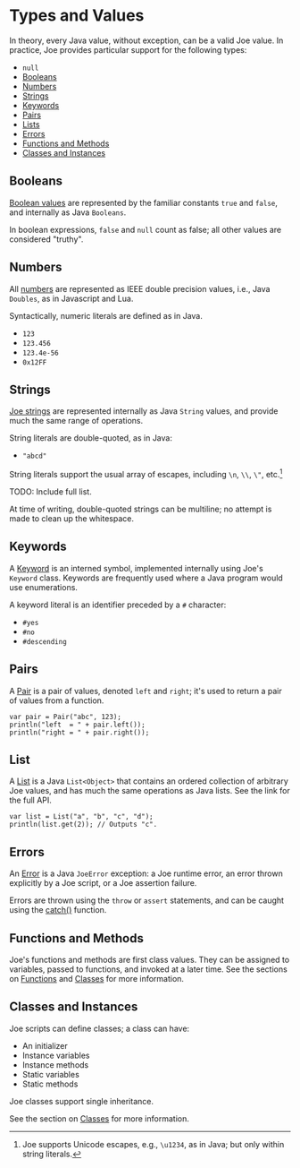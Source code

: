 # Types and Values

In theory, every Java value, without exception, can be a valid Joe
value.  In practice, Joe provides particular support for the following
types:

- `null`
- [Booleans](#booleans)
- [Numbers](#numbers)
- [Strings](#strings)
- [Keywords](#keywords)
- [Pairs](#pairs)
- [Lists](#lists)
- [Errors](#errors)
- [Functions and Methods](#functions-and-methods)
- [Classes and Instances](#classes-and-instances)

## Booleans

[Boolean values](library/type.joe.Boolean.md) are represented by the 
familiar constants `true` and `false`, and internally as Java `Booleans`.

In boolean expressions, `false` and `null` count as false; all 
other values are considered "truthy".

## Numbers

All [numbers](library/type.joe.Number.md) are represented as IEEE 
double precision values, i.e., Java `Doubles`, as in Javascript and Lua.

Syntactically, numeric literals are defined as in Java.

- `123`
- `123.456`
- `123.4e-56`
- `0x12FF`

## Strings

[Joe strings](library/type.joe.String.md) are represented internally 
as Java `String` values, and provide much the same range of operations.

String literals are double-quoted, as in Java:

- `"abcd"`
 
String literals support the usual array of escapes, including
`\n`, `\\`, `\"`, etc.[^unicode]

TODO: Include full list.

At time of writing, double-quoted strings can be multiline; no
attempt is made to clean up the whitespace.

## Keywords

A [Keyword](library/type.joe.Keyword.md) is an interned symbol, 
implemented internally using
Joe's `Keyword` class.  Keywords are frequently used where a Java 
program would use enumerations.

A keyword literal is an identifier preceded by a `#` character:

- `#yes`
- `#no`
- `#descending`

## Pairs

A [Pair](library/type.joe.Pair.md) is a pair of values, denoted `left`
and `right`; it's used to return a pair of values from a function.

```joe
var pair = Pair("abc", 123);
println("left  = " + pair.left());
println("right = " + pair.right());
```

## List

A [List](library/type.joe.List.md) is a Java `List<Object>` that 
contains an ordered collection of arbitrary Joe values, and has much
the same operations as Java lists.  See the link for the full API.

```joe
var list = List("a", "b", "c", "d");
println(list.get(2)); // Outputs "c".
```

## Errors

An [Error](library/type.joe.Error.md) is a Java `JoeError` exception:
a Joe runtime error, an error thrown explicitly by a Joe script, or
a Joe assertion failure.

Errors are thrown using the `throw` or `assert` statements, and can
be caught using the [catch()](library/pkg.joe.md#function.catch) 
function.

## Functions and Methods

Joe's functions and methods are first class values.  They can be
assigned to variables, passed to functions, and invoked at a later
time.  See the sections on [Functions](functions.md) and
[Classes](classes.md) for more information.

## Classes and Instances

Joe scripts can define classes; a class can have:

- An initializer
- Instance variables
- Instance methods
- Static variables
- Static methods

Joe classes support single inheritance.

See the section on [Classes](classes.md) for more information.

[^unicode]: Joe supports Unicode escapes, e.g., `\u1234`, as in Java;
but only within string literals.